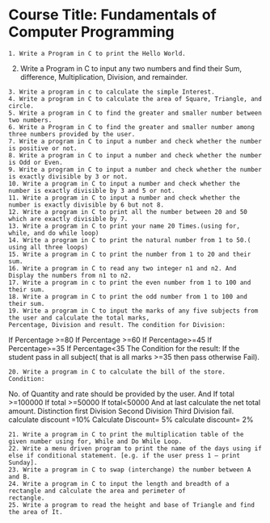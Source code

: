 Course Title: Fundamentals of Computer Programming
========================================================
```
1. Write a Program in C to print the Hello World.
```
2. Write a Program in C to input any two numbers and find their Sum, difference, Multiplication, Division, and
remainder.
```
3. Write a program in c to calculate the simple Interest.
4. Write a program in C to calculate the area of Square, Triangle, and circle.
5. Write a program in C to find the greater and smaller number between two numbers.
6. Write a Program in C to find the greater and smaller number among three numbers provided by the user.
7. Write a program in C to input a number and check whether the number is positive or not.
8. Write a program in C to input a number and check whether the number is Odd or Even.
9. Write a program in C to input a number and check whether the number is exactly divisible by 3 or not.
10. Write a program in C to input a number and check whether the number is exactly divisible by 3 and 5 or not.
11. Write a program in C to input a number and check whether the number is exactly divisible by 6 but not 8.
12. Write a program in C to print all the number between 20 and 50 which are exactly divisible by 7.
13. Write a program in C to print your name 20 Times.(using for, while, and do while loop)
14. Write a program in C to print the natural number from 1 to 50.( using all three loops)
15. Write a program in C to print the number from 1 to 20 and their sum.
16. Write a program in C to read any two integer n1 and n2. And Display the numbers from n1 to n2.
17. Write a program in c to print the even number from 1 to 100 and their sum.
18. Write a program in C to print the odd number from 1 to 100 and their sum.
19. Write a program in C to input the marks of any five subjects from the user and calculate the total marks,
Percentage, Division and result. The condition for Division:
```
If Percentage >=80
If Percentage >=60
If Percentage>=45
If Percentage>=35
If Percentage<35
The Condition for the result:
If the student pass in all subject( that is all marks >=35 then pass otherwise Fail).
```
20. Write a program in C to calculate the bill of the store. Condition:
```
No. of Quantity and rate should be provided by the user. And
If total >=100000
If total >=50000
If total<50000
And at last calculate the net total amount.
Distinction
first Division Second Division Third Division fail.
calculate discount =10% Calculate Discount= 5% calculate discount= 2%
```
21. Write a program in C to print the multiplication table of the given number using for, While and Do While Loop.
22. Write a menu driven program to print the name of the days using if else if conditional statement. [e.g. if the user press 1 – print Sunday].
23. Write a program in C to swap (interchange) the number between A and B.
24. Write a program in C to input the length and breadth of a rectangle and calculate the area and perimeter of
rectangle.
25. Write a program to read the height and base of Triangle and find the area of It.